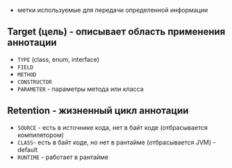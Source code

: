 - метки используемые для передачи определенной информации
## Target (цель) - описывает область применения аннотации
- `TYPE` (class, enum, interface)
- `FIELD` 
- `METHOD`
- `CONSTRUCTOR`
- `PARAMETER` - параметры метода или класса

## Retention - жизненный цикл аннотации
- `SOURCE` - есть в источнике кода, нет в байт коде (отбрасывается компилятором)
- `CLASS`- есть в байт коде, но нет в рантайме (отбрасывается JVM) - default
- `RUNTIME` - работает в рантайме

